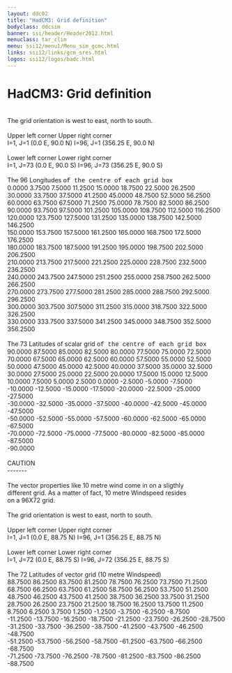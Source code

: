 ```yaml
---
layout: ddc02
title: "HadCM3: Grid definition"
bodyclass: ddcsim
banner: ssi/header/Header2012.html
menuclass: tar_clim
menu: ssi12/menu1/Menu_sim_gcmc.html
links: ssi12/links/gcm_sres.html
logos: ssi12/logos/badc.html
---
```

<div id="pagetitle">
<h1>HadCM3: Grid definition</h1>
</div>
<!-- Center Column -->
			 <br/>
			The grid orientation is west to east, north to south.<br/>
			 <br/>
			Upper left corner           Upper right corner<br/>
			I=1, J=1 (0.0 E, 90.0 N)    I=96, J=1 (356.25 E, 90.0 N)<br/>
			 <br/>
			Lower left corner           Lower right corner<br/>
			I=1, J=73 (0.0 E, 90.0 S)   I=96, J=73 (356.25 E, 90.0 S)<br/>
			 <br/>The 96 Longitudes <font face="Courier New,Courier,Monaco"> of the centre of each grid box</font><br/>
			   0.0000    3.7500    7.5000   11.2500   15.0000   18.7500   22.5000   26.2500<br/>
			  30.0000   33.7500   37.5000   41.2500   45.0000   48.7500   52.5000   56.2500<br/>
			  60.0000   63.7500   67.5000   71.2500   75.0000   78.7500   82.5000   86.2500<br/>
			  90.0000   93.7500   97.5000  101.2500  105.0000  108.7500  112.5000  116.2500<br/>
			 120.0000  123.7500  127.5000  131.2500  135.0000  138.7500  142.5000  146.2500<br/>
			 150.0000  153.7500  157.5000  161.2500  165.0000  168.7500  172.5000  176.2500<br/>
			 180.0000  183.7500  187.5000  191.2500  195.0000  198.7500  202.5000  206.2500<br/>
			 210.0000  213.7500  217.5000  221.2500  225.0000  228.7500  232.5000  236.2500<br/>
			 240.0000  243.7500  247.5000  251.2500  255.0000  258.7500  262.5000  266.2500<br/>
			 270.0000  273.7500  277.5000  281.2500  285.0000  288.7500  292.5000  296.2500<br/>
			 300.0000  303.7500  307.5000  311.2500  315.0000  318.7500  322.5000  326.2500<br/>
			 330.0000  333.7500  337.5000  341.2500  345.0000  348.7500  352.5000  356.2500<br/>
			<br/>The 73 Latitudes of scalar grid <font face="Courier New,Courier,Monaco"> of the centre of each grid box</font><br/>
			   90.0000   87.5000   85.0000   82.5000   80.0000   77.5000   75.0000   72.5000<br/>
			   70.0000   67.5000   65.0000   62.5000   60.0000   57.5000   55.0000   52.5000<br/>
			   50.0000   47.5000   45.0000   42.5000   40.0000   37.5000   35.0000   32.5000 <br/>
			   30.0000   27.5000   25.0000   22.5000   20.0000   17.5000   15.0000   12.5000<br/>
			   10.0000    7.5000    5.0000    2.5000    0.0000   -2.5000   -5.0000   -7.5000<br/>
			  -10.0000  -12.5000  -15.0000  -17.5000  -20.0000  -22.5000  -25.0000  -27.5000<br/>
			  -30.0000  -32.5000  -35.0000  -37.5000  -40.0000  -42.5000  -45.0000  -47.5000<br/>
			  -50.0000  -52.5000  -55.0000  -57.5000  -60.0000  -62.5000  -65.0000  -67.5000<br/>
			  -70.0000  -72.5000  -75.0000  -77.5000  -80.0000  -82.5000  -85.0000  -87.5000<br/>
			  -90.0000<br/>
			<br/>
			CAUTION<br/>
			-------<br/>
			<br/>
			The vector properties like 10 metre wind come in on a sligthly<br/>
			different grid. As a matter of fact, 10 metre Windspeed resides<br/>
			on a 96X72 grid.<br/>
			<br/>
			The grid orientation is west to east, north to south.<br/>
			 <br/>
			Upper left corner           Upper right corner<br/>
			I=1, J=1 (0.0 E, 88.75 N)    I=96, J=1 (356.25 E, 88.75 N)<br/>
			 <br/>
			Lower left corner           Lower right corner<br/>
			I=1, J=72 (0.0 E, 88.75 S)   I=96, J=72 (356.25 E, 88.75 S)<br/>
			<br/>
			The 72 Latitudes of vector grid (10 metre Windspeed)<br/>
			   88.7500   86.2500   83.7500   81.2500   78.7500   76.2500   73.7500   71.2500<br/>
			   68.7500   66.2500   63.7500   61.2500   58.7500   56.2500   53.7500   51.2500<br/>
			   48.7500   46.2500   43.7500   41.2500   38.7500   36.2500   33.7500   31.2500<br/>
			   28.7500   26.2500   23.7500   21.2500   18.7500   16.2500   13.7500   11.2500<br/>
			    8.7500    6.2500    3.7500    1.2500   -1.2500   -3.7500   -6.2500   -8.7500<br/>
			  -11.2500  -13.7500  -16.2500  -18.7500  -21.2500  -23.7500  -26.2500  -28.7500<br/>
			  -31.2500  -33.7500  -36.2500  -38.7500  -41.2500  -43.7500  -46.2500  -48.7500<br/>
			  -51.2500  -53.7500  -56.2500  -58.7500  -61.2500  -63.7500  -66.2500  -68.7500<br/>
			  -71.2500  -73.7500  -76.2500  -78.7500  -81.2500  -83.7500  -86.2500  -88.7500<br/>
		</p>
<!-- end of center column -->
